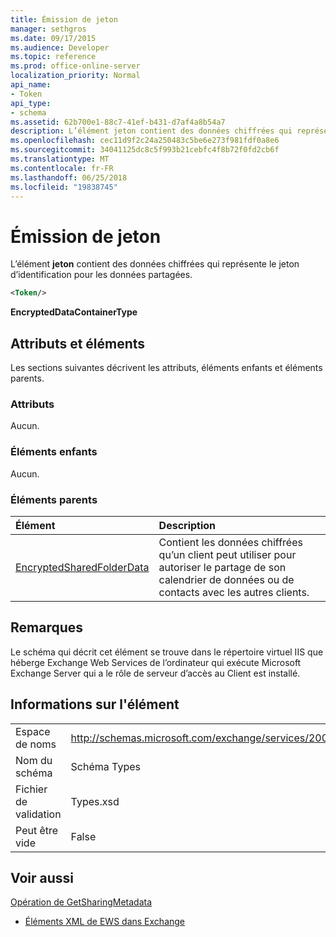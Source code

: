 ```yaml
---
title: Émission de jeton
manager: sethgros
ms.date: 09/17/2015
ms.audience: Developer
ms.topic: reference
ms.prod: office-online-server
localization_priority: Normal
api_name:
- Token
api_type:
- schema
ms.assetid: 62b700e1-88c7-41ef-b431-d7af4a8b54a7
description: L’élément jeton contient des données chiffrées qui représente le jeton d’identification pour les données partagées.
ms.openlocfilehash: cec11d9f2c24a250483c5be6e273f981fdf0a8e6
ms.sourcegitcommit: 34041125dc8c5f993b21cebfc4f8b72f0fd2cb6f
ms.translationtype: MT
ms.contentlocale: fr-FR
ms.lasthandoff: 06/25/2018
ms.locfileid: "19838745"
---
```

# <a name="token"></a>Émission de jeton

L’élément **jeton** contient des données chiffrées qui représente le jeton d’identification pour les données partagées. 
  
```xml
<Token/>
```

 **EncryptedDataContainerType**
## <a name="attributes-and-elements"></a>Attributs et éléments

Les sections suivantes décrivent les attributs, éléments enfants et éléments parents.
  
### <a name="attributes"></a>Attributs

Aucun.
  
### <a name="child-elements"></a>Éléments enfants

Aucun.
  
### <a name="parent-elements"></a>Éléments parents

|**Élément**|**Description**|
|:-----|:-----|
|[EncryptedSharedFolderData](encryptedsharedfolderdata.md) <br/> |Contient les données chiffrées qu’un client peut utiliser pour autoriser le partage de son calendrier de données ou de contacts avec les autres clients.  <br/> |
   
## <a name="remarks"></a>Remarques

Le schéma qui décrit cet élément se trouve dans le répertoire virtuel IIS que héberge Exchange Web Services de l’ordinateur qui exécute Microsoft Exchange Server qui a le rôle de serveur d’accès au Client est installé.
  
## <a name="element-information"></a>Informations sur l'élément

|||
|:-----|:-----|
|Espace de noms  <br/> |http://schemas.microsoft.com/exchange/services/2006/types  <br/> |
|Nom du schéma  <br/> |Schéma Types  <br/> |
|Fichier de validation  <br/> |Types.xsd  <br/> |
|Peut être vide  <br/> |False  <br/> |
   
## <a name="see-also"></a>Voir aussi



[Opération de GetSharingMetadata](getsharingmetadata-operation.md)


- [Éléments XML de EWS dans Exchange](ews-xml-elements-in-exchange.md)

